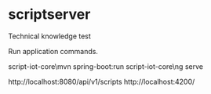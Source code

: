 # scriptserver
Technical knowledge test 

Run application commands.

script-iot-core\mvn spring-boot:run
script-iot-core\ng serve

http://localhost:8080/api/v1/scripts
http://localhost:4200/